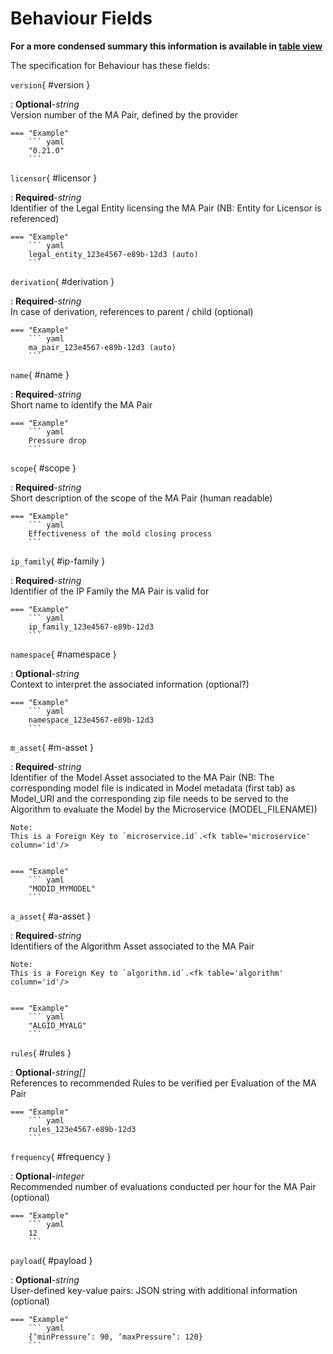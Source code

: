 <style>
  .md-content__button {
    display: none;
  }
</style>
# Behaviour Fields


**For a more condensed summary this information is available in [table view](/tables/ma_pair/)**



The specification for Behaviour
has these fields:

`version`{ #version }

:   **Optional**-*string*<br>
    Version number of the MA Pair, defined by the provider



    === "Example"
        ``` yaml     
        "0.21.0"
        ```

`licensor`{ #licensor }

:   **Required**-*string*<br>
    Identifier of the Legal Entity licensing the MA Pair (NB: Entity for Licensor is referenced)



    === "Example"
        ``` yaml     
        legal_entity_123e4567-e89b-12d3 (auto)
        ```

`derivation`{ #derivation }

:   **Required**-*string*<br>
    In case of derivation, references to parent / child (optional)



    === "Example"
        ``` yaml     
        ma_pair_123e4567-e89b-12d3 (auto)
        ```

`name`{ #name }

:   **Required**-*string*<br>
    Short name to identify the MA Pair



    === "Example"
        ``` yaml     
        Pressure drop
        ```

`scope`{ #scope }

:   **Required**-*string*<br>
    Short description of the scope of the MA Pair (human readable)



    === "Example"
        ``` yaml     
        Effectiveness of the mold closing process
        ```

`ip_family`{ #ip-family }

:   **Required**-*string*<br>
    Identifier of the IP Family the MA Pair is valid for



    === "Example"
        ``` yaml     
        ip_family_123e4567-e89b-12d3
        ```

`namespace`{ #namespace }

:   **Optional**-*string*<br>
    Context to interpret the associated information (optional?)



    === "Example"
        ``` yaml     
        namespace_123e4567-e89b-12d3
        ```

`m_asset`{ #m-asset }

:   **Required**-*string*<br>
    Identifier of the Model Asset associated to the MA Pair (NB: The corresponding model file is indicated in Model metadata (first tab) as Model_URI and the corresponding zip file needs to be served to the Algorithm to evaluate the Model by the Microservice (MODEL_FILENAME))


    Note:
    This is a Foreign Key to `microservice.id`.<fk table='microservice' column='id'/>


    === "Example"
        ``` yaml     
        "MODID_MYMODEL"
        ```

`a_asset`{ #a-asset }

:   **Required**-*string*<br>
    Identifiers of the Algorithm Asset associated to the MA Pair


    Note:
    This is a Foreign Key to `algorithm.id`.<fk table='algorithm' column='id'/>


    === "Example"
        ``` yaml     
        "ALGID_MYALG"
        ```

`rules`{ #rules }

:   **Optional**-*string[]*<br>
    References to recommended Rules to be verified per Evaluation of the MA Pair



    === "Example"
        ``` yaml     
        rules_123e4567-e89b-12d3
        ```

`frequency`{ #frequency }

:   **Optional**-*integer*<br>
    Recommended number of evaluations conducted per hour for the MA Pair (optional)



    === "Example"
        ``` yaml     
        12
        ```

`payload`{ #payload }

:   **Optional**-*string*<br>
    User-defined key-value pairs: JSON string with additional information (optional)



    === "Example"
        ``` yaml     
        {‘minPressure’: 90, ‘maxPressure’: 120}
        ```

